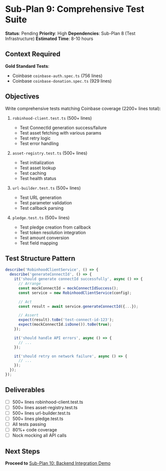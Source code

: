 # Sub-Plan 9: Comprehensive Test Suite

**Status**: Pending
**Priority**: High
**Dependencies**: Sub-Plan 8 (Test Infrastructure)
**Estimated Time**: 8-10 hours

## Context Required

**Gold Standard Tests**:

- Coinbase `coinbase-auth.spec.ts` (756 lines)
- Coinbase `coinbase-donation.spec.ts` (929 lines)

## Objectives

Write comprehensive tests matching Coinbase coverage (2200+ lines total):

1. `robinhood-client.test.ts` (500+ lines)

   - Test ConnectId generation success/failure
   - Test asset fetching with various params
   - Test retry logic
   - Test error handling

2. `asset-registry.test.ts` (500+ lines)

   - Test initialization
   - Test asset lookup
   - Test caching
   - Test health status

3. `url-builder.test.ts` (500+ lines)

   - Test URL generation
   - Test parameter validation
   - Test callback parsing

4. `pledge.test.ts` (500+ lines)
   - Test pledge creation from callback
   - Test token resolution integration
   - Test amount conversion
   - Test field mapping

## Test Structure Pattern

```typescript
describe('RobinhoodClientService', () => {
  describe('generateConnectId', () => {
    it('should generate connectId successfully', async () => {
      // Arrange
      const mockConnectId = mockConnectIdSuccess();
      const service = new RobinhoodClientService(config);

      // Act
      const result = await service.generateConnectId({...});

      // Assert
      expect(result).toBe('test-connect-id-123');
      expect(mockConnectId.isDone()).toBe(true);
    });

    it('should handle API errors', async () => {
      // ...
    });

    it('should retry on network failure', async () => {
      // ...
    });
  });
});
```

## Deliverables

- [ ] 500+ lines robinhood-client.test.ts
- [ ] 500+ lines asset-registry.test.ts
- [ ] 500+ lines url-builder.test.ts
- [ ] 500+ lines pledge.test.ts
- [ ] All tests passing
- [ ] 80%+ code coverage
- [ ] Nock mocking all API calls

## Next Steps

**Proceed to** [Sub-Plan 10: Backend Integration Demo](./sub-plan-10-backend-integration-demo.md)
